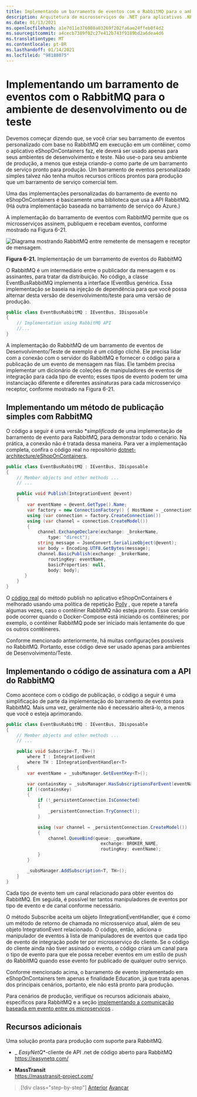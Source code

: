 ```yaml
---
title: Implementando um barramento de eventos com o RabbitMQ para o ambiente de desenvolvimento ou de teste
description: Arquitetura de microsserviços do .NET para aplicativos .NET em contêineres | Use o RabbitMQ para implementar mensagens de barramento de eventos para eventos de integração para os ambientes de desenvolvimento ou de teste.
ms.date: 01/13/2021
ms.openlocfilehash: a1e7d11e376080a03269f202fa6ae24ffeb0f4d2
ms.sourcegitcommit: a4cecb7389f02c27e412b743f9189bd2a6dea4d6
ms.translationtype: MT
ms.contentlocale: pt-BR
ms.lasthandoff: 01/14/2021
ms.locfileid: "98188075"
---
```

# <a name="implementing-an-event-bus-with-rabbitmq-for-the-development-or-test-environment"></a>Implementando um barramento de eventos com o RabbitMQ para o ambiente de desenvolvimento ou de teste

Devemos começar dizendo que, se você criar seu barramento de eventos personalizado com base no RabbitMQ em execução em um contêiner, como o aplicativo eShopOnContainers faz, ele deverá ser usado apenas para seus ambientes de desenvolvimento e teste. Não use-o para seu ambiente de produção, a menos que esteja criando-o como parte de um barramento de serviço pronto para produção. Um barramento de eventos personalizado simples talvez não tenha muitos recursos críticos prontos para produção que um barramento de serviço comercial tem.

Uma das implementações personalizadas do barramento de evento no eShopOnContainers é basicamente uma biblioteca que usa a API RabbitMQ. (Há outra implementação baseada no barramento de serviço do Azure.)

A implementação do barramento de eventos com RabbitMQ permite que os microsserviços assinem, publiquem e recebam eventos, conforme mostrado na Figura 6-21.

![Diagrama mostrando RabbitMQ entre remetente de mensagem e receptor de mensagem.](./media/rabbitmq-event-bus-development-test-environment/rabbitmq-implementation.png)

**Figura 6-21.** Implementação de um barramento de eventos do RabbitMQ

O RabbitMQ é um intermediário entre o publicador da mensagem e os assinantes, para tratar da distribuição. No código, a classe EventBusRabbitMQ implementa a interface IEventBus genérica. Essa implementação se baseia na injeção de dependência para que você possa alternar desta versão de desenvolvimento/teste para uma versão de produção.

```csharp
public class EventBusRabbitMQ : IEventBus, IDisposable
{
    // Implementation using RabbitMQ API
    //...
}
```

A implementação do RabbitMQ de um barramento de eventos de Desenvolvimento/Teste de exemplo é um código clichê. Ele precisa lidar com a conexão com o servidor do RabbitMQ e fornecer o código para a publicação de um evento de mensagem nas filas. Ele também precisa implementar um dicionário de coleções de manipuladores de eventos de integração para cada tipo de evento; esses tipos de evento podem ter uma instanciação diferente e diferentes assinaturas para cada microsserviço receptor, conforme mostrado na Figura 6-21.

## <a name="implementing-a-simple-publish-method-with-rabbitmq"></a>Implementando um método de publicação simples com RabbitMQ

O código a seguir é uma versão **_simplificada_* de uma implementação de barramento de evento para RabbitMQ, para demonstrar todo o cenário. Na prática, a conexão não é tratada dessa maneira. Para ver a implementação completa, confira o código real no repositório [dotnet-architecture/eShopOnContainers](https://github.com/dotnet-architecture/eShopOnContainers/blob/master/src/BuildingBlocks/EventBus/EventBusRabbitMQ/EventBusRabbitMQ.cs).

```csharp
public class EventBusRabbitMQ : IEventBus, IDisposable
{
    // Member objects and other methods ...
    // ...

    public void Publish(IntegrationEvent @event)
    {
        var eventName = @event.GetType().Name;
        var factory = new ConnectionFactory() { HostName = _connectionString };
        using (var connection = factory.CreateConnection())
        using (var channel = connection.CreateModel())
        {
            channel.ExchangeDeclare(exchange: _brokerName,
                type: "direct");
            string message = JsonConvert.SerializeObject(@event);
            var body = Encoding.UTF8.GetBytes(message);
            channel.BasicPublish(exchange: _brokerName,
                routingKey: eventName,
                basicProperties: null,
                body: body);
       }
    }
}
```

O [código real](https://github.com/dotnet-architecture/eShopOnContainers/blob/master/src/BuildingBlocks/EventBus/EventBusRabbitMQ/EventBusRabbitMQ.cs) do método publish no aplicativo eShopOnContainers é melhorado usando uma política de repetição [Polly](https://github.com/App-vNext/Polly) , que repete a tarefa algumas vezes, caso o contêiner RabbitMQ não esteja pronto. Esse cenário pode ocorrer quando o Docker-Compose está iniciando os contêineres; por exemplo, o contêiner RabbitMQ pode ser iniciado mais lentamente do que os outros contêineres.

Conforme mencionado anteriormente, há muitas configurações possíveis no RabbitMQ. Portanto, esse código deve ser usado apenas para ambientes de Desenvolvimento/Teste.

## <a name="implementing-the-subscription-code-with-the-rabbitmq-api"></a>Implementando o código de assinatura com a API do RabbitMQ

Como acontece com o código de publicação, o código a seguir é uma simplificação de parte da implementação do barramento de eventos para RabbitMQ. Mais uma vez, geralmente não é necessário alterá-lo, a menos que você o esteja aprimorando.

```csharp
public class EventBusRabbitMQ : IEventBus, IDisposable
{
    // Member objects and other methods ...
    // ...

    public void Subscribe<T, TH>()
        where T : IntegrationEvent
        where TH : IIntegrationEventHandler<T>
    {
        var eventName = _subsManager.GetEventKey<T>();

        var containsKey = _subsManager.HasSubscriptionsForEvent(eventName);
        if (!containsKey)
        {
            if (!_persistentConnection.IsConnected)
            {
                _persistentConnection.TryConnect();
            }

            using (var channel = _persistentConnection.CreateModel())
            {
                channel.QueueBind(queue: _queueName,
                                    exchange: BROKER_NAME,
                                    routingKey: eventName);
            }
        }

        _subsManager.AddSubscription<T, TH>();
    }
}
```

Cada tipo de evento tem um canal relacionado para obter eventos do RabbitMQ. Em seguida, é possível ter tantos manipuladores de eventos por tipo de evento e de canal conforme necessário.

O método Subscribe aceita um objeto IIntegrationEventHandler, que é como um método de retorno de chamada no microsserviço atual, além de seu objeto IntegrationEvent relacionado. O código, então, adiciona o manipulador de eventos à lista de manipuladores de eventos que cada tipo de evento de integração pode ter por microsserviço do cliente. Se o código do cliente ainda não tiver assinado o evento, o código criará um canal para o tipo de evento para que ele possa receber eventos em um estilo de push do RabbitMQ quando esse evento for publicado de qualquer outro serviço.

Conforme mencionado acima, o barramento de evento implementado em eShopOnContainers tem apenas e finalidade Education, já que trata apenas dos principais cenários, portanto, ele não está pronto para produção.

Para cenários de produção, verifique os recursos adicionais abaixo, específicos para RabbitMQ e a seção [implementando a comunicação baseada em evento entre os microserviços](./integration-event-based-microservice-communications.md#additional-resources) .

## <a name="additional-resources"></a>Recursos adicionais

Uma solução pronta para produção com suporte para RabbitMQ.

- _ *EasyNetQ**-cliente de API .net de código aberto para RabbitMQ \
  <https://easynetq.com/>

- **MassTransit** \
  <https://masstransit-project.com/>
  
> [!div class="step-by-step"]
> [Anterior](integration-event-based-microservice-communications.md) 
>  [Avançar](subscribe-events.md)
